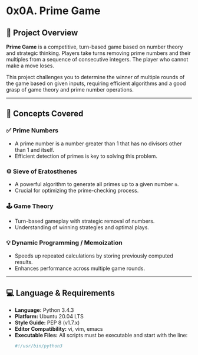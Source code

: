 # 0x0A. Prime Game

## 📘 Project Overview

**Prime Game** is a competitive, turn-based game based on number theory and strategic thinking. Players take turns removing prime numbers and their multiples from a sequence of consecutive integers. The player who cannot make a move loses.

This project challenges you to determine the winner of multiple rounds of the game based on given inputs, requiring efficient algorithms and a good grasp of game theory and prime number operations.

---

## 🧠 Concepts Covered

### ✅ Prime Numbers
- A prime number is a number greater than 1 that has no divisors other than 1 and itself.
- Efficient detection of primes is key to solving this problem.

### ⚙️ Sieve of Eratosthenes
- A powerful algorithm to generate all primes up to a given number `n`.
- Crucial for optimizing the prime-checking process.

### 🕹 Game Theory
- Turn-based gameplay with strategic removal of numbers.
- Understanding of winning strategies and optimal plays.

### 💡 Dynamic Programming / Memoization
- Speeds up repeated calculations by storing previously computed results.
- Enhances performance across multiple game rounds.

---

## 💻 Language & Requirements

- **Language:** Python 3.4.3
- **Platform:** Ubuntu 20.04 LTS
- **Style Guide:** PEP 8 (v1.7.x)
- **Editor Compatibility:** vi, vim, emacs
- **Executable Files:** All scripts must be executable and start with the line:
  ```python
  #!/usr/bin/python3

